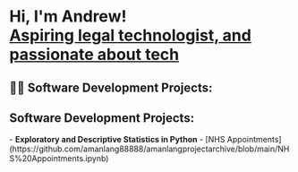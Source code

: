 <h1>Hi, I'm Andrew! <br/><a href="https://github.com/amanlang88888">Aspiring legal technologist, and passionate about tech</a>
</h1>

<h2>👨‍💻 Software Development Projects:</h2>
<h2>Software Development Projects:</h2>
- <b>Exploratory and Descriptive Statistics in Python</b>
  - [NHS Appointments] (https://github.com/amanlang88888/amanlangprojectarchive/blob/main/NHS%20Appointments.ipynb)
